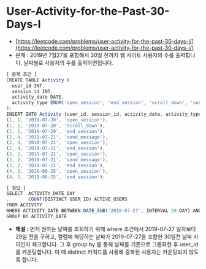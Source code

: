 # **User-Activity-for-the-Past-30-Days-I**

- [https://leetcode.com/problems/user-activity-for-the-past-30-days-i/](https://leetcode.com/problems/user-activity-for-the-past-30-days-i/)
- 문제 : 2019년 7월27을 포함해서 30일 전까지 웹 사이트 사용자의 수를 출력합니다. 날짜별로 사용자의 수를 출력하면됩니다.

```jsx
[ 문제 조건 ]
CREATE TABLE Activity (
  user_id INT,
  session_id INT,
  activity_date DATE,
  activity_type ENUM('open_session', 'end_session', 'scroll_down', 'send_message')
);
INSERT INTO Activity (user_id, session_id, activity_date, activity_type) VALUES
(1, 1, '2019-07-20', 'open_session'),
(1, 1, '2019-07-20', 'scroll_down'),
(1, 1, '2019-07-20', 'end_session'),
(2, 4, '2019-07-21', 'send_message'),
(2, 4, '2019-07-21', 'open_session'),
(2, 4, '2019-07-21', 'end_session'),
(3, 2, '2019-07-21', 'open_session'),
(3, 2, '2019-07-21', 'send_message'),
(3, 2, '2019-07-21', 'end_session'),
(4, 3, '2019-06-25', 'open_session'),
(4, 3, '2019-06-25', 'end_session');
```

```jsx
[ 정답 ]
SELECT	ACTIVITY_DATE DAY
,		COUNT(DISTINCT USER_ID) ACTIVE_USERS
FROM ACTIVITY
WHERE ACTIVITY_DATE BETWEEN DATE_SUB('2019-07-27', INTERVAL 29 DAY) AND '2019-07-27'
GROUP BY ACTIVITY_DATE
```

- **해설 :** 먼저 원하는 날짜를 조회하기 위해 where 조건에서 2019-07-27 일자보다 29일 전을 구하고, 컬럼에 해당하는 날짜가 2019-07-27을 포함한 30일전 날짜 사이인지 체크합니다. 그 후 group by 를 통해 날짜를 기준으로 그룹화한 후 user_id를 카운팅합니다. 이 때 distinct 키워드를 사용해 중복된 사용자는 카운팅되지 않도록 합니다.
